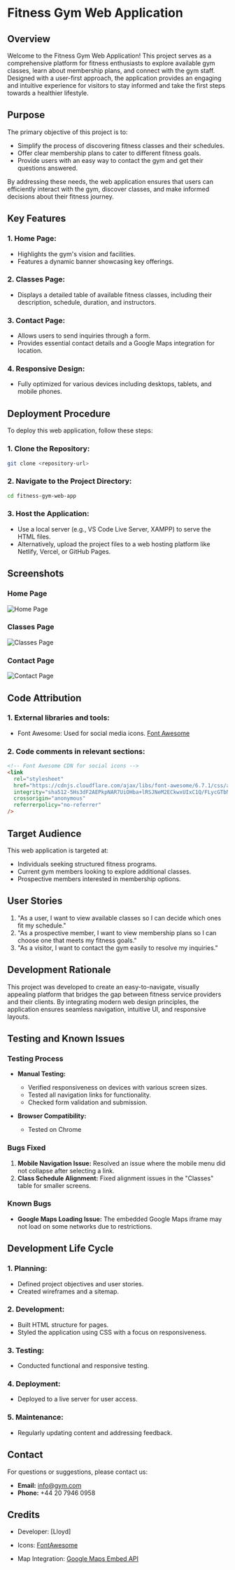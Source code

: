 # Fitness Gym Web Application

## Overview

Welcome to the Fitness Gym Web Application! This project serves as a comprehensive platform for fitness enthusiasts to explore available gym classes, learn about membership plans, and connect with the gym staff. Designed with a user-first approach, the application provides an engaging and intuitive experience for visitors to stay informed and take the first steps towards a healthier lifestyle.

## Purpose

The primary objective of this project is to:
- Simplify the process of discovering fitness classes and their schedules.
- Offer clear membership plans to cater to different fitness goals.
- Provide users with an easy way to contact the gym and get their questions answered.

By addressing these needs, the web application ensures that users can efficiently interact with the gym, discover classes, and make informed decisions about their fitness journey.

## Key Features

### 1. Home Page:
   - Highlights the gym's vision and facilities.
   - Features a dynamic banner showcasing key offerings.

### 2. Classes Page:
   - Displays a detailed table of available fitness classes, including their description, schedule, duration, and instructors.

### 3. Contact Page:
   - Allows users to send inquiries through a form.
   - Provides essential contact details and a Google Maps integration for location.

### 4. Responsive Design:
   - Fully optimized for various devices including desktops, tablets, and mobile phones.

## Deployment Procedure

To deploy this web application, follow these steps:

### 1. Clone the Repository:
   ```bash
   git clone <repository-url>
   ```

### 2. Navigate to the Project Directory:
   ```bash
   cd fitness-gym-web-app
   ```

### 3. Host the Application:
   - Use a local server (e.g., VS Code Live Server, XAMPP) to serve the HTML files.
   - Alternatively, upload the project files to a web hosting platform like Netlify, Vercel, or GitHub Pages.

## Screenshots

### Home Page
![Home Page](./screenshots/home-page.png)

### Classes Page
![Classes Page](./screenshots/classes-page.png)

### Contact Page
![Contact Page](./screenshots/contact-page.png)

## Code Attribution

### 1. External libraries and tools:
   - Font Awesome: Used for social media icons. [Font Awesome](https://fontawesome.com/)

### 2. Code comments in relevant sections:
   ```html
   <!-- Font Awesome CDN for social icons -->
   <link
     rel="stylesheet"
     href="https://cdnjs.cloudflare.com/ajax/libs/font-awesome/6.7.1/css/all.min.css"
     integrity="sha512-5Hs3dF2AEPkpNAR7UiOHba+lRSJNeM2ECkwxUIxC1Q/FLycGTbNapWXB4tP889k5T5Ju8fs4b1P5z/iB4nMfSQ=="
     crossorigin="anonymous"
     referrerpolicy="no-referrer"
   />
   ```

## Target Audience

This web application is targeted at:
- Individuals seeking structured fitness programs.
- Current gym members looking to explore additional classes.
- Prospective members interested in membership options.

## User Stories

1. "As a user, I want to view available classes so I can decide which ones fit my schedule."
2. "As a prospective member, I want to view membership plans so I can choose one that meets my fitness goals."
3. "As a visitor, I want to contact the gym easily to resolve my inquiries."

## Development Rationale

This project was developed to create an easy-to-navigate, visually appealing platform that bridges the gap between fitness service providers and their clients. By integrating modern web design principles, the application ensures seamless navigation, intuitive UI, and responsive layouts.

## Testing and Known Issues

### Testing Process

- **Manual Testing:**
  - Verified responsiveness on devices with various screen sizes.
  - Tested all navigation links for functionality.
  - Checked form validation and submission.

- **Browser Compatibility:**
  - Tested on Chrome

### Bugs Fixed

1. **Mobile Navigation Issue:** Resolved an issue where the mobile menu did not collapse after selecting a link.
2. **Class Schedule Alignment:** Fixed alignment issues in the "Classes" table for smaller screens.

### Known Bugs

- **Google Maps Loading Issue:** The embedded Google Maps iframe may not load on some networks due to restrictions.

## Development Life Cycle

### 1. Planning:
   - Defined project objectives and user stories.
   - Created wireframes and a sitemap.

### 2. Development:
   - Built HTML structure for pages.
   - Styled the application using CSS with a focus on responsiveness.

### 3. Testing:
   - Conducted functional and responsive testing.

### 4. Deployment:
   - Deployed to a live server for user access.

### 5. Maintenance:
   - Regularly updating content and addressing feedback.

## Contact

For questions or suggestions, please contact us:
- **Email:** info@gym.com
- **Phone:** +44 20 7946 0958

## Credits

- Developer: [Lloyd]

- Icons: [FontAwesome](https://fontawesome.com/)

- Map Integration: [Google Maps Embed API](https://developers.google.com/maps/documentation/embed/get-started)


